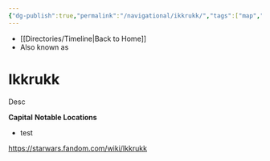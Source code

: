 ```yaml
---
{"dg-publish":true,"permalink":"/navigational/ikkrukk/","tags":["map","outerrim","retraining","planet","unfinished"],"dgHomeLink":false}
---
```


- [[Directories/Timeline\|Back to Home]]
- Also known as 

# Ikkrukk
Desc

**Capital**
**Notable Locations**
- test

https://starwars.fandom.com/wiki/Ikkrukk